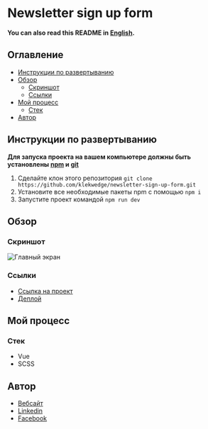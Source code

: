 # Newsletter sign up form

**You can also read this README in [English](https://github.com/klekwedge/newsletter-sign-up-form/blob/main/README.EN.md).**

## Оглавление

- [Инструкции по развертыванию](#инструкции-по-развертыванию)
- [Обзор](#обзор)
  - [Скриншот](#скриншот)
  - [Ссылки](#ссылки)
- [Мой процесс](#мой-процесс)
  - [Стек](#стек)
- [Автор](#автор)

## Инструкции по развертыванию

**Для запуска проекта на вашем компьютере должны быть установлены [npm](https://nodejs.org/en/) и [git](https://git-scm.com/downloads)**

1. Сделайте клон этого репозитория ```git clone https://github.com/klekwedge/newsletter-sign-up-form.git```
2. Установите все необходимые пакеты npm с помощью ```npm i```
3. Запустите проект командой ```npm run dev```

## Обзор

### Скриншот

![Главный экран](./preview/screenshot.png)

### Ссылки

- [Ссылка на проект](https://github.com/klekwedge/newsletter-sign-up-form)
- [Деплой](https://klekwedge-newsletter-sign-up-form.vercel.app/)

## Мой процесс

### Стек

- Vue
- SCSS

## Автор

- [Вебсайт](https://klekwedge-cv.vercel.app/)
- [Linkedin](https://www.linkedin.com/in/klekwedge/)
- [Facebook](https://www.facebook.com/klekwedge)
